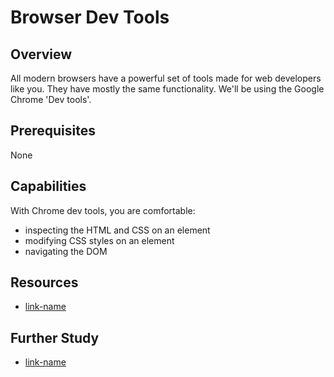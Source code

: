 # Browser Dev Tools

## Overview
All modern browsers have a powerful set of tools made for web developers like you. They have mostly the same functionality.
We'll be using the Google Chrome 'Dev tools'.

## Prerequisites

None

## Capabilities
With Chrome dev tools, you are comfortable:

 - inspecting the HTML and CSS on an element
 - modifying CSS styles on an element
 - navigating the DOM

## Resources

* [link-name](link.com)

## Further Study

* [link-name](link.com)
